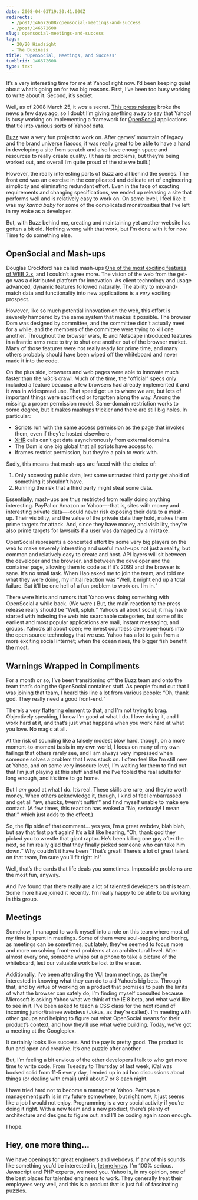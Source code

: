 ```yaml
---
date: 2008-04-03T19:20:41.000Z
redirects:
  - /post/146672608/opensocial-meetings-and-success
  - /post/146672608
slug: opensocial-meetings-and-success
tags:
  - 20/20 Hindsight
  - The Business
title: 'OpenSocial, Meetings, and Success'
tumblrid: 146672608
type: text
---
```

<p>It’s a very interesting time for me at Yahoo! right now.  I’d been keeping quiet about what’s going on for two big reasons.  First, I’ve been too busy working to write about it.  Second, it’s secret.</p>

<p>Well, as of 2008 March 25, it <em>was</em> a secret.  <a href="http://yhoo.client.shareholder.com/press/releasedetail.cfm?ReleaseID=301421">This press release</a> broke the news a few days ago, so I doubt I’m giving anything away to say that Yahoo! is busy working on implementing a framework for <a href="http://code.google.com/apis/opensocial/">OpenSocial</a> applications that tie into various sorts of Yahoo! data.</p>

<p><a href="http://buzz.yahoo.com">Buzz</a> was a very fun project to work on.  After games’ mountain of legacy and the brand universe fiascos, it was really great to be able to have a hand in developing a site from scratch and also have enough space and resources to really create quality.  (It has its problems, but they’re being worked out, and overall I’m quite proud of the site we built.)</p>

<p>However, the really interesting parts of Buzz are all behind the scenes.  The front end was an exercise in the complicated and delicate art of engineering simplicity and eliminating redundant effort.  Even in the face of exacting requirements and changing specifications, we ended up releasing a site that performs well and is relatively easy to work on.  On some level, I feel like it was my <dfn title="The kid you have and treat really nicely to make up for their older sibling that turned into a drug addict due to your shoddy parenting">karma baby</dfn> for some of the complicated monstrosities that I’ve left in my wake as a developer.</p>

<p>But, with Buzz behind me, creating and maintaining yet another website has gotten a bit old.  Nothing wrong with that work, but I’m done with it for now.  Time to do something else.</p>

<h2 id="opensocial_and_mash_ups">OpenSocial and Mash-ups</h2>

<p>Douglas Crockford has called mash-ups <a href="http://blog.360.yahoo.com/blog-TBPekxc1dLNy5DOloPfzVvFIVOWMB0li?tag=mashups">One of the most exciting features of WEB 2.x</a>, and I couldn’t agree more.  The vision of the web from the get-go was a distributed platform for innovation.  As client technology and usage advanced, dynamic features followed naturally.  The ability to mix-and-match data and functionality into new applications is a <em>very</em> exciting prospect.</p>

<p>However, like so much potential innovation on the web, this effort is severely hampered by the same system that makes it possible.  The browser Dom was designed by committee, and the committee didn’t actually meet for a while, and the members of the committee were trying to kill one another.  Throughout the browser wars, IE and Netscape introduced features in a frantic arms race to try to shut one another out of the browser market.  Many of those features were not really ready for prime time, and many others probably should have been wiped off the whiteboard and never made it into the code.</p>

<p>On the plus side, browsers and web pages were able to innovate much faster than the w3c’s crawl.  Much of the time, the “official” specs only included a feature because a few browsers had already implemented it and it was in widespread use.  That speed got us to where we are, but lots of important things were sacrificed or forgotten along the way.  Among the missing: a proper permission model.  Same-domain restriction works to some degree, but it makes mashups trickier and there are still big holes.  In particular:</p>

<ul><li>Scripts run with the same access permission as the page that invokes them, even if they’re hosted elsewhere.</li>
<li><abbr title="XML HTTP Request">XHR</abbr> calls can’t get data asynchronously from external domains.</li>
<li>The Dom is one big global that all scripts have access to.</li>
<li>Iframes restrict permission, but they’re a pain to work with.</li>
</ul><p>Sadly, this means that mash-ups are faced with the choice of:</p>

<ol><li>Only accessing public data, lest some untrusted third party get ahold of something it shouldn’t have.</li>
<li>Running the risk that a third party might steal some data.</li>
</ol><p>Essentially, mash-ups are thus restricted from really doing anything interesting.  PayPal or Amazon or Yahoo—-that is, sites with money and interesting private data—-could never risk exposing their data to a mash-up.  Their visibility, and the value of the private data they hold, makes them prime targets for attack.  And, since they have money, and visibility, they’re also prime targets for lawsuits if a user was damaged by a mistake.</p>

<p>OpenSocial represents a concerted effort by some very big players on the web to make severely interesting and useful mash-ups not just a reality, but common and relatively easy to create and host.  API layers will sit between the developer and the browser, and between the developer and the container page, allowing them to code as if it’s 2099 and the browser is sane.  It’s no small task.  When Hao asked me to join the team, and told me what they were doing, my initial reaction was <q>Well, it might end up a total failure.  But it’ll be one hell of a fun problem to work on.  I’m in.</q></p>

<p>There were hints and rumors that Yahoo was doing something with OpenSocial a while back.  (We were.)  But, the main reaction to the press release really should be <q>Well, spluh.</q>  Yahoo’s all about social; it may have started with indexing the web into searchable categories, but some of its earliest and most popular applications are mail, instant messaging, and groups.  Yahoo’s all about open; we invest countless developer-hours into the open source technology that we use.  Yahoo has a lot to gain from a more exciting social internet; when the ocean rises, the bigger fish benefit the most.</p>

<h2 id="warnings_wrapped_in_compliments">Warnings Wrapped in Compliments</h2>

<p>For a month or so, I’ve been transitioning off the Buzz team and onto the team that’s doing the OpenSocial container stuff.  As people found out that I was joining that team, I heard this line a lot from various people: <q>Oh, thank god.  They really need a good front-end.</q></p>

<p>There’s a very flattering element to that, and I’m not trying to brag.  Objectively speaking, I know I’m good at what I do.  I love doing it, and I work hard at it, and that’s just what happens when you work hard at what you love.  No magic at all.</p>

<p>At the risk of sounding like a falsely modest blow hard, though, on a more moment-to-moment basis in my own world, I focus on many of my own failings that others rarely see, and I am always very impressed when someone solves a problem that I was stuck on.  I often feel like I’m still new at Yahoo, and on some very insecure level, I’m waiting for them to find out that I’m just playing at this stuff and tell me I’ve fooled the real adults for long enough, and it’s time to go home.</p>

<p>But I <em>am</em> good at what I do.  It’s real.  These skills are rare, and they’re worth money.  When others acknowledge it, though, I kind of feel embarrassed and get all “aw, shucks, twern’t nuttin’” and find myself unable to make eye contact.  (A few times, this reaction has evoked a <q>No, seriously!  I mean that!</q> which just adds to the effect.)</p>

<p>So, the flip side of that comment… yes yes, I’m a great webdev, blah blah, but say that first part again?  It’s a bit like hearing, <q>Oh, thank god they picked you to wrestle that giant raptor.  He’s been killing one guy after the next, so I’m really glad that they finally picked someone who can take him down.</q>  Why couldn’t it have been <q>That’s great!  There’s a lot of great talent on that team, I’m sure you’ll fit right in!</q></p>

<p>Well, that’s the cards that life deals you sometimes.  Impossible problems are the most fun, anyway.</p>

<p>And I’ve found that there really are a lot of talented developers on this team.  Some more have joined it recently.  I’m really happy to be able to be working in this group.</p>

<h2 id="meetings">Meetings</h2>

<p>Somehow, I managed to work myself into a role on this team where most of my time is spent in meetings.  Some of them were soul-sapping and boring, as meetings can be sometimes, but lately, they’ve seemed to focus more and more on solving front-end problems at an architectural level.  After almost every one, someone whips out a phone to take a picture of the whiteboard, lest our valuable work be lost to the eraser.  </p>

<p>Additionally, I’ve been attending the <a href="http://developer.yahoo.com/yui/" title="Yahoo User Interface">YUI</a> team meetings, as they’re interested in knowing what they can do to aid Yahoo’s big bets.  Through that, and by virtue of working on a product that promises to push the limits of what the browser can safely do, I’m finding myself consulted because Microsoft is asking Yahoo what we think of the IE 8 beta, and what we’d like to see in it.  I’ve been asked to teach a CSS class for the next round of incoming junior/trainee webdevs (Jukus, as they’re called).  I’m meeting with other groups and helping to figure out what OpenSocial means for their product’s context, and how they’ll use what we’re building.  Today, we’ve got a meeting at the Googleplex.</p>

<p>It certainly looks like success.  And the pay is pretty good.  The product is fun and open and creative.  It’s one puzzle after another.</p>

<p>But, I’m feeling a bit envious of the other developers I talk to who get more time to write code.  From Tuesday to Thursday of last week, iCal was booked solid from 11-5 every day, I ended up in ad hoc discussions about things (or dealing with email) until about 7 or 8 each night.</p>

<p>I have tried hard not to become a manager at Yahoo.  Perhaps a management path is in my future somewhere, but right now, it just seems like a job I would not enjoy.  Programming is a very social activity if you’re doing it right.  With a new team and a new product, there’s plenty of architecture and designs to figure out, and I’ll be coding again soon enough.</p>

<p>I hope.</p>

<h2 id="hey_one_more_thing8230">Hey, one more thing…</h2>

<p>We have openings for great engineers and webdevs.  If any of this sounds like something you’d be interested in, <a href="http://foohack.com/contact/">let me know</a>.  I’m 100% serious.  Javascript and PHP experts, we need you.  Yahoo is, in my opinion, one of the best places for talented engineers to work.  They generally treat their employees very well, and this is a product that is just full of fascinating puzzles.  </p>
